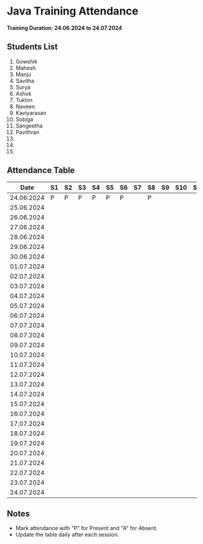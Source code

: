 # Java Training Attendance
**Training Duration: 24.06.2024 to 24.07.2024**

## Students List
1. Gowshik
2. Mahesh
3. Manju
4. Savitha
5. Surya
6. Ashok
7. Tukhin
8. Naveen
9. Kaviyarasan
10. Sobiga
11. Sangeetha
12. Pavithran
13. 
14. 
15. 

## Attendance Table

| Date       | S1 | S2 | S3 | S4 | S5 | S6 | S7 | S8 | S9 | S10 | S11 | S12 | S13 | S14 | S15 |
|------------|----|----|----|----|----|----|----|----|----|-----|-----|-----|-----|-----|-----|
| 24.06.2024 |  P | P  |  P |  P |  P | P  |    |  P |    |     |     |     |     |     |     |
| 25.06.2024 |    |    |    |    |    |    |    |    |    |     |     |     |     |     |     |
| 26.06.2024 |    |    |    |    |    |    |    |    |    |     |     |     |     |     |     |
| 27.06.2024 |    |    |    |    |    |    |    |    |    |     |     |     |     |     |     |
| 28.06.2024 |    |    |    |    |    |    |    |    |    |     |     |     |     |     |     |
| 29.06.2024 |    |    |    |    |    |    |    |    |    |     |     |     |     |     |     |
| 30.06.2024 |    |    |    |    |    |    |    |    |    |     |     |     |     |     |     |
| 01.07.2024 |    |    |    |    |    |    |    |    |    |     |     |     |     |     |     |
| 02.07.2024 |    |    |    |    |    |    |    |    |    |     |     |     |     |     |     |
| 03.07.2024 |    |    |    |    |    |    |    |    |    |     |     |     |     |     |     |
| 04.07.2024 |    |    |    |    |    |    |    |    |    |     |     |     |     |     |     |
| 05.07.2024 |    |    |    |    |    |    |    |    |    |     |     |     |     |     |     |
| 06.07.2024 |    |    |    |    |    |    |    |    |    |     |     |     |     |     |     |
| 07.07.2024 |    |    |    |    |    |    |    |    |    |     |     |     |     |     |     |
| 08.07.2024 |    |    |    |    |    |    |    |    |    |     |     |     |     |     |     |
| 09.07.2024 |    |    |    |    |    |    |    |    |    |     |     |     |     |     |     |
| 10.07.2024 |    |    |    |    |    |    |    |    |    |     |     |     |     |     |     |
| 11.07.2024 |    |    |    |    |    |    |    |    |    |     |     |     |     |     |     |
| 12.07.2024 |    |    |    |    |    |    |    |    |    |     |     |     |     |     |     |
| 13.07.2024 |    |    |    |    |    |    |    |    |    |     |     |     |     |     |     |
| 14.07.2024 |    |    |    |    |    |    |    |    |    |     |     |     |     |     |     |
| 15.07.2024 |    |    |    |    |    |    |    |    |    |     |     |     |     |     |     |
| 16.07.2024 |    |    |    |    |    |    |    |    |    |     |     |     |     |     |     |
| 17.07.2024 |    |    |    |    |    |    |    |    |    |     |     |     |     |     |     |
| 18.07.2024 |    |    |    |    |    |    |    |    |    |     |     |     |     |     |     |
| 19.07.2024 |    |    |    |    |    |    |    |    |    |     |     |     |     |     |     |
| 20.07.2024 |    |    |    |    |    |    |    |    |    |     |     |     |     |     |     |
| 21.07.2024 |    |    |    |    |    |    |    |    |    |     |     |     |     |     |     |
| 22.07.2024 |    |    |    |    |    |    |    |    |    |     |     |     |     |     |     |
| 23.07.2024 |    |    |    |    |    |    |    |    |    |     |     |     |     |     |     |
| 24.07.2024 |    |    |    |    |    |    |    |    |    |     |     |     |     |     |     |

## Notes
- Mark attendance with "P" for Present and "A" for Absent.
- Update the table daily after each session.
